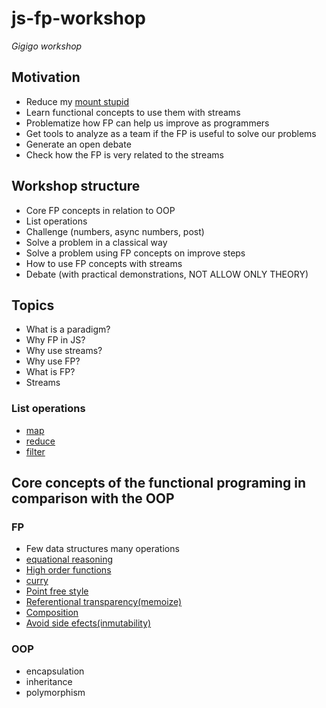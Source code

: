 # js-fp-workshop

_Gigigo workshop_

## Motivation

* Reduce my [mount stupid](http://www.javiergarzas.com/2017/12/el-monte-de-la-estupidez.html)
* Learn functional concepts to use them with streams
* Problematize how FP can help us improve as programmers
* Get tools to analyze as a team if the FP is useful to solve our problems
* Generate an open debate
* Check how the FP is very related to the streams

## Workshop structure

* Core FP concepts in relation to OOP
* List operations
* Challenge (numbers, async numbers, post)
* Solve a problem in a classical way
* Solve a problem using FP concepts on improve steps
* How to use FP concepts with streams
* Debate (with practical demonstrations, NOT ALLOW ONLY THEORY)

## Topics

* What is a paradigm?
* Why FP in JS?
* Why use streams?
* Why use FP?
* What is FP?
* Streams

### List operations

* [map](https://developer.mozilla.org/es/docs/Web/JavaScript/Referencia/Objetos_globales/Array/map)
* [reduce](https://developer.mozilla.org/es/docs/Web/JavaScript/Referencia/Objetos_globales/Array/reduce)
* [filter](https://developer.mozilla.org/es/docs/Web/JavaScript/Referencia/Objetos_globales/Array/filter)


## Core concepts of the functional programing in comparison with the OOP

### FP

* Few data structures many operations
* [equational reasoning](https://github.com/idcmardelplata/functional-programming-jargon/tree/master#razonamiento-equacional)
* [High order functions](https://github.com/idcmardelplata/functional-programming-jargon/tree/master#funciones-de-orden-superior-hof)
* [curry](https://github.com/idcmardelplata/functional-programming-jargon/tree/master#currying)
* [Point free style](https://github.com/idcmardelplata/functional-programming-jargon/tree/master#idempotente)
* [Referentional transparency(memoize)](https://github.com/idcmardelplata/functional-programming-jargon/tree/master#pureza)
* [Composition](https://github.com/idcmardelplata/functional-programming-jargon/tree/master#composici%C3%B3n-funcional)
* [Avoid side efects(inmutability)](https://github.com/idcmardelplata/functional-programming-jargon/tree/master#efectos-secundarios)

### OOP

* encapsulation
* inheritance
* polymorphism
